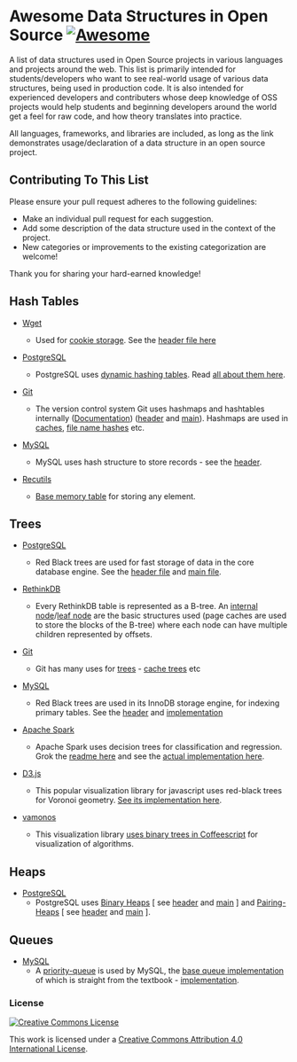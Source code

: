 # Awesome Data Structures in Open Source [![Awesome](https://cdn.rawgit.com/sindresorhus/awesome/d7305f38d29fed78fa85652e3a63e154dd8e8829/media/badge.svg)](https://github.com/sindresorhus/awesome)

A list of data structures used in Open Source projects in various languages and projects around the web. This list is primarily intended for students/developers who want to see real-world usage of various data structures, being used in production code. It is also intended for experienced developers and contributers whose deep knowledge of OSS projects would help students and beginning developers around the world get a feel for raw code, and how theory translates into practice.

All languages, frameworks, and libraries are included, as long as the link demonstrates usage/declaration of a data structure in an open source project.

## Contributing To This List

Please ensure your pull request adheres to the following guidelines:

- Make an individual pull request for each suggestion.
- Add some description of the data structure used in the context of the project.
- New categories or improvements to the existing categorization are welcome!

Thank you for sharing your hard-earned knowledge!


## Hash Tables

- [Wget](http://www.gnu.org/software/wget/)
	- Used for [cookie storage](http://bzr.savannah.gnu.org/lh/wget/trunk/annotate/head:/src/cookies.c#L61). See the [header file here](http://bzr.savannah.gnu.org/lh/wget/trunk/annotate/head:/src/hash.h)
	
- [PostgreSQL](http://www.postgresql.org/)
	- PostgreSQL uses [dynamic hashing tables](https://github.com/postgres/postgres/blob/master/src/backend/utils/hash/dynahash.c). Read [all about them here](https://github.com/postgres/postgres/blob/master/src/backend/access/hash/README).

- [Git](https://git-scm.com/)
	- The version control system Git uses hashmaps and hashtables internally ([Documentation](https://github.com/git/git/blob/master/Documentation/technical/api-hashmap.txt)) ([header](https://github.com/git/git/blob/master/hashmap.h) and [main](https://github.com/git/git/blob/master/hashmap.h)). Hashmaps are used in [caches](https://github.com/git/git/blob/master/cache.h#L116), [file name hashes](https://github.com/git/git/blob/master/name-hash.c) etc.

- [MySQL](http://www.mysql.com/)
	- MySQL uses hash structure to store records - see the [header](https://github.com/mysql/mysql-server/blob/a2757a60a7527407d08115e44e889a25f22c96c6/include/hash.h#L62).

- [Recutils](https://www.gnu.org/software/recutils/)
	- [Base memory table](https://github.com/sidthekidder/recutils/blob/master/src/rec.h#L49) for storing any element. 

## Trees

- [PostgreSQL](http://www.postgresql.org/)
	- Red Black trees are used for fast storage of data in the core database engine. See the [header file](https://github.com/postgres/postgres/blob/master/src/include/lib/rbtree.h) and [main file](https://github.com/postgres/postgres/blob/master/src/backend/lib/rbtree.c).

- [RethinkDB](http://rethinkdb.com/)
	- Every RethinkDB table is represented as a B-tree. An [internal node](https://github.com/rethinkdb/rethinkdb/blob/next/src/btree/node.hpp#L45)/[leaf node](https://github.com/rethinkdb/rethinkdb/blob/next/src/btree/leaf_node.hpp#L42) are the basic structures used (page caches are used to store the blocks of the B-tree) where each node can have multiple children represented by offsets.

- [Git](https://git-scm.com/)
	- Git has many uses for [trees](https://github.com/git/git/blob/master/tree.h) - [cache trees](https://github.com/git/git/blob/master/cache-tree.h) etc

- [MySQL](http://www.mysql.com/)
	- Red Black trees are used in its InnoDB storage engine, for indexing primary tables. See the [header](https://github.com/mysql/mysql-server/blob/09ddec8757b57893ccd2f2c2482b3eec5ca811e5/storage/innobase/include/ut0rbt.h#L58) and [implementation](https://github.com/mysql/mysql-server/blob/09ddec8757b57893ccd2f2c2482b3eec5ca811e5/storage/innobase/ut/ut0rbt.cc#L31)

- [Apache Spark](http://spark.apache.org/)
	- Apache Spark uses decision trees for classification and regression. Grok the [readme here](http://spark.apache.org/docs/latest/mllib-decision-tree.html) and see the [actual implementation here](https://github.com/apache/spark/blob/master/mllib/src/main/scala/org/apache/spark/ml/tree/Node.scala#L108).

- [D3.js](http://d3js.org/)
	- This popular visualization library for javascript uses red-black trees for Voronoi geometry. [See its implementation here](https://github.com/mbostock/d3/blob/master/src/geom/voronoi/red-black.js).

- [vamonos](https://github.com/rosulek/vamonos)
	- This visualization library [uses binary trees in Coffeescript](https://github.com/rosulek/vamonos/blob/master/src/data-structure/binarytree.coffee) for visualization of algorithms. 

## Heaps

- [PostgreSQL](http://www.postgresql.org/)
	- PostgreSQL uses [Binary Heaps](https://en.wikipedia.org/wiki/Binary_heap) [ see [header](https://github.com/postgres/postgres/blob/master/src/include/lib/binaryheap.h) and [main](https://github.com/postgres/postgres/blob/master/src/backend/lib/binaryheap.c) ] and [Pairing-Heaps](https://en.wikipedia.org/wiki/Pairing_heap) [ see [header](https://github.com/postgres/postgres/blob/master/src/include/lib/pairingheap.h) and [main](https://github.com/postgres/postgres/blob/master/src/backend/lib/pairingheap.c) ]. 

## Queues

- [MySQL](http://www.mysql.com/)
	- A [priority-queue](https://github.com/mysql/mysql-server/blob/09ddec8757b57893ccd2f2c2482b3eec5ca811e5/include/priority_queue.h#L35) is used by MySQL, the [base queue implementation](https://github.com/mysql/mysql-server/blob/09ddec8757b57893ccd2f2c2482b3eec5ca811e5/include/queues.h#L19) of which is straight from the textbook - [implementation](https://github.com/mysql/mysql-server/blob/a2757a60a7527407d08115e44e889a25f22c96c6/mysys/queues.c#L16).
	


### License

[![Creative Commons License](http://i.creativecommons.org/l/by/4.0/88x31.png)](http://creativecommons.org/licenses/by/4.0/)

This work is licensed under a [Creative Commons Attribution 4.0 International License](http://creativecommons.org/licenses/by/4.0/).
